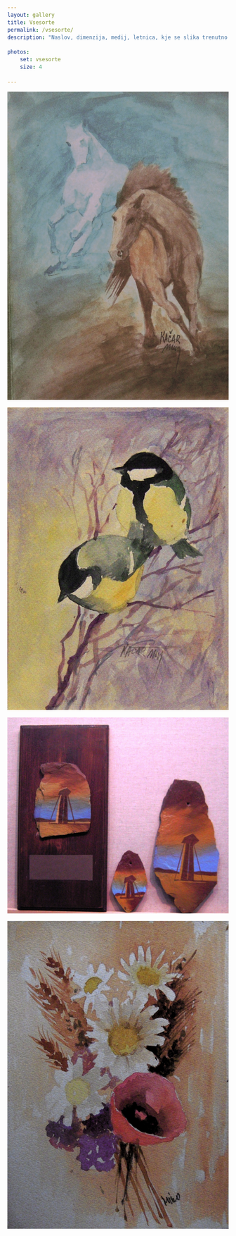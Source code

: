 ```yaml
---
layout: gallery
title: Vsesorte
permalink: /vsesorte/
description: "Naslov, dimenzija, medij, letnica, kje se slika trenutno nahaja"

photos:
    set: vsesorte
    size: 4

---
```


![1.](/images/photos/vsesorte-1.jpg)

![2](/images/photos/vsesorte-2.jpg)

![3](/images/photos/vsesorte-3.jpg)

![4](/images/photos/vsesorte-4.jpg)
